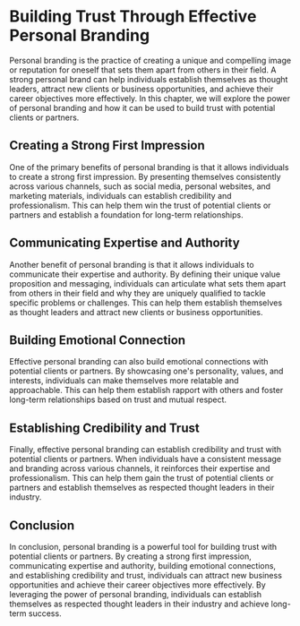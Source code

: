 Building Trust Through Effective Personal Branding
===========================================================================================================

Personal branding is the practice of creating a unique and compelling image or reputation for oneself that sets them apart from others in their field. A strong personal brand can help individuals establish themselves as thought leaders, attract new clients or business opportunities, and achieve their career objectives more effectively. In this chapter, we will explore the power of personal branding and how it can be used to build trust with potential clients or partners.

Creating a Strong First Impression
----------------------------------

One of the primary benefits of personal branding is that it allows individuals to create a strong first impression. By presenting themselves consistently across various channels, such as social media, personal websites, and marketing materials, individuals can establish credibility and professionalism. This can help them win the trust of potential clients or partners and establish a foundation for long-term relationships.

Communicating Expertise and Authority
-------------------------------------

Another benefit of personal branding is that it allows individuals to communicate their expertise and authority. By defining their unique value proposition and messaging, individuals can articulate what sets them apart from others in their field and why they are uniquely qualified to tackle specific problems or challenges. This can help them establish themselves as thought leaders and attract new clients or business opportunities.

Building Emotional Connection
-----------------------------

Effective personal branding can also build emotional connections with potential clients or partners. By showcasing one's personality, values, and interests, individuals can make themselves more relatable and approachable. This can help them establish rapport with others and foster long-term relationships based on trust and mutual respect.

Establishing Credibility and Trust
----------------------------------

Finally, effective personal branding can establish credibility and trust with potential clients or partners. When individuals have a consistent message and branding across various channels, it reinforces their expertise and professionalism. This can help them gain the trust of potential clients or partners and establish themselves as respected thought leaders in their industry.

Conclusion
----------

In conclusion, personal branding is a powerful tool for building trust with potential clients or partners. By creating a strong first impression, communicating expertise and authority, building emotional connections, and establishing credibility and trust, individuals can attract new business opportunities and achieve their career objectives more effectively. By leveraging the power of personal branding, individuals can establish themselves as respected thought leaders in their industry and achieve long-term success.
